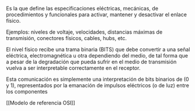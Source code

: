Es la que define las especificaciones eléctricas, mecánicas, de procedimientos y funcionales para activar, mantener y desactivar el enlace físico. 

Ejemplos: niveles de voltaje, velocidades, distancias máximas de transmisión, conectores físicos, cables, hubs, etc. 

El nivel físico recibe una trama binaria (BITS) que debe convertir a una señal eléctrica, electromagnética u otra dependiendo del medio, de tal forma que a pesar de la degradación que pueda sufrir en el medio de transmisión vuelva a ser interpretable correctamente en el receptor.

Esta comunicación es simplemente una interpretación de bits binarios de (0 y 1), representados por la emanación de impulsos eléctricos (o de luz) entre los componentes

[[Modelo de referencia OSI]]